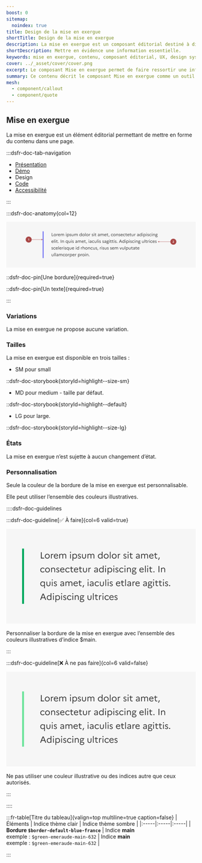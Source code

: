 ```yaml
---
boost: 0
sitemap:
  noindex: true
title: Design de la mise en exergue
shortTitle: Design de la mise en exergue
description: La mise en exergue est un composant éditorial destiné à distinguer une information importante au sein du contenu principal d’une page.
shortDescription: Mettre en évidence une information essentielle.
keywords: mise en exergue, contenu, composant éditorial, UX, design system, accessibilité, information, page, interface, valorisation
cover: ../_asset/cover/cover.png
excerpt: Le composant Mise en exergue permet de faire ressortir une information capitale intégrée dans le contenu principal, tout en respectant les principes de lisibilité et de hiérarchisation.
summary: Ce contenu décrit le composant Mise en exergue comme un outil d’identification rapide d’informations clés au sein d’un texte. Il précise ses usages, le distingue de la mise en avant, et détaille les bonnes pratiques de mise en forme pour assurer sa visibilité. L’alignement, la position dans la page et la nature du contenu sont essentiels à son efficacité. Ce guide est destiné aux créateurs de contenu et designers cherchant à hiérarchiser l’information de manière claire et accessible.
mesh:
  - component/callout
  - component/quote
---
```


## Mise en exergue

La mise en exergue est un élément éditorial permettant de mettre en forme du contenu dans une page.

:::dsfr-doc-tab-navigation

- [Présentation](../index.md)
- [Démo](../demo/index.md)
- Design
- [Code](../code/index.md)
- [Accessibilité](../accessibility/index.md)

:::

:::dsfr-doc-anatomy{col=12}

![Anatomie de la mise en exergue](../_asset/anatomy/anatomy-1.png)

::dsfr-doc-pin[Une bordure]{required=true}

::dsfr-doc-pin[Un texte]{required=true}

:::

### Variations

La mise en exergue ne propose aucune variation.

### Tailles

La mise en exergue est disponible en trois tailles :

- SM pour small

::dsfr-doc-storybook{storyId=highlight--size-sm}

- MD pour medium - taille par défaut.

::dsfr-doc-storybook{storyId=highlight--default}

- LG pour large.

::dsfr-doc-storybook{storyId=highlight--size-lg}

### États

La mise en exergue n’est sujette à aucun changement d’état.

### Personnalisation

Seule la couleur de la bordure de la mise en exergue est personnalisable.

Elle peut utiliser l’ensemble des couleurs illustratives.

::::dsfr-doc-guidelines

:::dsfr-doc-guideline[✅ À faire]{col=6 valid=true}

![](../_asset/custom/do-1.png)

Personnaliser la bordure de la mise en exergue avec l’ensemble des couleurs illustratives d’indice $main.

:::

:::dsfr-doc-guideline[❌ À ne pas faire]{col=6 valid=false}

![](../_asset/custom/dont-1.png)

Ne pas utiliser une couleur illustrative ou des indices autre que ceux autorisés.

:::

::::

:::fr-table[Titre du tableau]{valign=top multiline=true caption=false}
|  Éléments | Indice thème clair | Indice thème sombre |
|:-----|:-----|:-----|
| **Bordure `$border-default-blue-france`** | Indice **main**<br> exemple : `$green-emeraude-main-632` | Indice **main**<br> exemple : `$green-emeraude-main-632` |

:::
